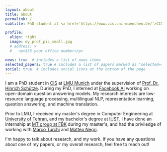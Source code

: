 ```yaml
---
layout: about
title: about
permalink: /
subtitle: PhD student at <a href='https://www.cis.uni-muenchen.de/'>CIS</a>, LMU Munich.

profile:
  align: right
  image: my_prof_pic_small.jpg
  # address: >
  #   <p>555 your office number</p>

news: true  # includes a list of news items
selected_papers: true # includes a list of papers marked as "selected={true}"
social: true  # includes social icons at the bottom of the page
---
```


I am a PhD student in [CIS](https://www.cis.uni-muenchen.de/) at [LMU Munich](https://www.lmu.de/en/index.html) under the supervision of [Prof. Dr. Hinrich Schütze](https://www.cis.uni-muenchen.de/schuetze/).
During my PhD, I interned at [Facebook AI](https://ai.facebook.com/) working on open-domain question answering models.
My research interests are low-resource language processing, multilingual NLP, representation learning, question answering, and machine translation.

Prior to LMU, I received my master's degree in Computer Engineering at [University of Tehran](https://ut.ac.ir/en), and my bachelor's degree at [IUST](http://ce-inter.iust.ac.ir/).
I have done an internship at [MT group at FBK](https://ict.fbk.eu/units/hlt-mt/) during my master's, and had the priviledge of working with [Marco Turchi](https://marcoturchi.com/) and [Matteo Negri](https://ict.fbk.eu/people/detail/matteo-negri/).


I'm happy to talk about research, and my work. If you have any questions about one of my papers, or my overall research, feel free to reach out!
